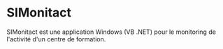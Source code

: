 # SIMonitact
SIMonitact est une application Windows (VB .NET) pour le monitoring de l'activité d'un centre de formation.
